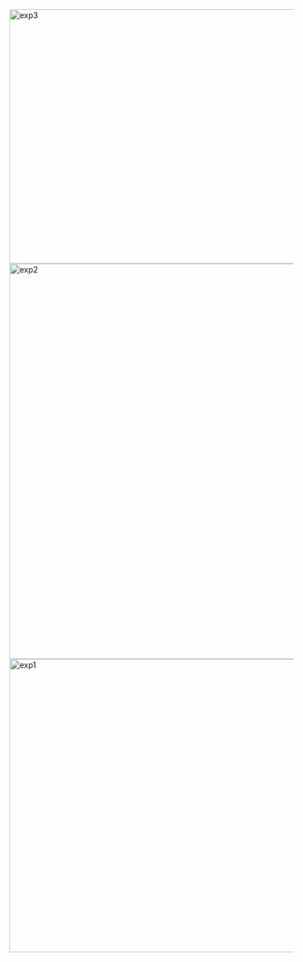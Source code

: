 <img width="798" height="451" alt="exp3" src="https://github.com/user-attachments/assets/b72594fe-7668-4471-816c-8056b99b5c56" />
<img width="1365" height="701" alt="exp2" src="https://github.com/user-attachments/assets/c4388576-5a61-4f0e-b643-24aeb1d00500" />
<img width="630" height="520" alt="exp1" src="https://github.com/user-attachments/assets/89c6d188-fa3b-4594-bcf2-804e9853e442" />
